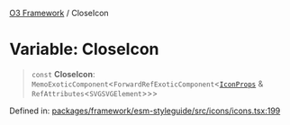 [O3 Framework](../API.md) / CloseIcon

# Variable: CloseIcon

> `const` **CloseIcon**: `MemoExoticComponent`\<`ForwardRefExoticComponent`\<[`IconProps`](../type-aliases/IconProps.md) & `RefAttributes`\<`SVGSVGElement`\>\>\>

Defined in: [packages/framework/esm-styleguide/src/icons/icons.tsx:199](https://github.com/UjjawalPrabhat/openmrs-esm-core/blob/main/packages/framework/esm-styleguide/src/icons/icons.tsx#L199)
